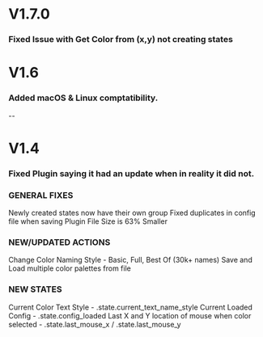 # V1.7.0
### Fixed Issue with Get Color from (x,y) not creating states


# V1.6
### Added macOS & Linux comptatibility. 

--

# V1.4 
### Fixed Plugin saying it had an update when in reality it did not.

### GENERAL FIXES
Newly created states now have their own group
Fixed duplicates in config file when saving
Plugin File Size is 63% Smaller

### NEW/UPDATED ACTIONS
Change Color Naming Style - Basic, Full, Best Of (30k+ names)
Save and Load multiple color palettes from file

### NEW STATES
Current Color Text Style - .state.current_text_name_style
Current Loaded Config  - .state.config_loaded
Last X and Y location of mouse when color selected  -  .state.last_mouse_x / .state.last_mouse_y


